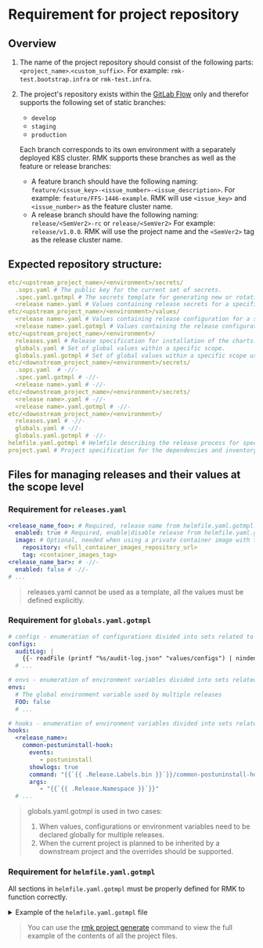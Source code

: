 # Requirement for project repository

## Overview

1. The name of the project repository should consist of the following parts: `<project_name>`.`<custom_suffix>`.
   For example: `rmk-test.bootstrap.infra` or `rmk-test.infra`.
2. The project's repository exists within the [GitLab Flow](https://docs.gitlab.co.jp/ee/topics/gitlab_flow.html) only
   and therefor supports the following set of static branches:

   - `develop`
   - `staging`
   - `production`
   
   Each branch corresponds to its own environment with a separately deployed K8S cluster. RMK supports these branches 
   as well as the feature or release branches:

   - A feature branch should have the following naming: `feature/<issue_key>-<issue_number>-<issue_description>`.
     For example: `feature/FFS-1446-example`. RMK will use `<issue_key>` and `<issue_number>` as the feature cluster name.
   - A release branch should have the following naming: `release/<SemVer2>-rc` or `release/<SemVer2>`
     For example: `release/v1.0.0`. RMK will use the project name and the `<SemVer2>` tag as the release cluster name.

## Expected repository structure:

```yaml
etc/<upstream_project_name>/<environment>/secrets/
  .sops.yaml # The public key for the current set of secrets.
  .spec.yaml.gotmpl # The secrets template for generating new or rotating current secrets.
  <release name>.yaml # Values containing release secrets for a specific environment.
etc/<upstream_project_name>/<environment>/values/
  <release name>.yaml # Values containing release configuration for a specific environment.
  <release name>.yaml.gotmpl # Values containing the release configuration for a specific environment using the Golang templates.
etc/<upstream_project_name>/<environment>/
  releases.yaml # Release specification for installation of the charts.
  globals.yaml # Set of global values within a specific scope.
  globals.yaml.gotmpl # Set of global values within a specific scope using the Golang templates.
etc/<downstream_project_name>/<environment>/secrets/
  .sops.yaml  # -//-
  .spec.yaml.gotmpl # -//-
  <release name>.yaml # -//-
etc/<downstream_project_name>/<environment>/secrets/
  <release name>.yaml # -//-
  <release name>.yaml.gotmpl # -//-
etc/<downstream_project_name>/<environment>/
  releases.yaml # -//-
  globals.yaml # -//-
  globals.yaml.gotmpl # -//-
helmfile.yaml.gotmpl # Helmfile describing the release process for specific project releases using the Golang templates.
project.yaml # Project specification for the dependencies and inventory installed via RMK.
```

## Files for managing releases and their values at the scope level

### Requirement for `releases.yaml`

```yaml
<release_name_foo>: # Required, release name from helmfile.yaml.gotmpl.
  enabled: true # Required, enable|disable release from helmfile.yaml.gotmpl.
  image: # Optional, needed when using a private container image with the automatic release update feature of RMK.
    repository: <full_container_images_repository_url>  
    tag: <container_images_tag>
<release_name_bar>: # -//-
  enabled: false # -//-
# ...
```

> releases.yaml cannot be used as a template, all the values must be defined explicitly.

### Requirement for `globals.yaml.gotmpl`

```yaml
# configs - enumeration of configurations divided into sets related to the Kubernetes ConfigMaps.
configs:
  auditLog: |
    {{- readFile (printf "%s/audit-log.json" "values/configs") | nindent 4 }}
  # ...

# envs - enumeration of environment variables divided into sets related to the Kubernetes environment variables for the containers.
envs:
  # The global environment variable used by multiple releases
  FOO: false
  # ...

# hooks - enumeration of environment variables divided into sets related to the Helmfile hooks arguments.
hooks:
  <release_name>:
    common-postuninstall-hook:
      events:
         - postuninstall
      showlogs: true
      command: "{{`{{ .Release.Labels.bin }}`}}/common-postuninstall-hook.sh"
      args:
         - "{{`{{ .Release.Namespace }}`}}"
  # ...
```

> globals.yaml.gotmpl is used in two cases:
> 
> 1. When values, configurations or environment variables need to be declared globally for multiple releases. 
> 2. When the current project is planned to be inherited by a downstream project and the overrides should be supported.

### Requirement for `helmfile.yaml.gotmpl`

All sections in `helmfile.yaml.gotmpl` must be properly defined for RMK to function correctly.

<details>
  <summary>Example of the <code>helmfile.yaml.gotmpl</code> file</summary>

```gotemplate
environments:
  local:
  develop:
    missingFileHandler: Warn
    values:
      - etc/<project_name>/{{ .Environment.Name }}/globals.yaml
      - etc/<project_name>/{{ .Environment.Name }}/globals.yaml.gotmpl
      - etc/<project_name>/{{ .Environment.Name }}/releases.yaml
      {{- if eq (env "K3D_CLUSTER") "true" }}
      - etc/<project_name>/{{ .Environment.Name }}/values/k3d/releases.yaml
      {{- end }}
      - {{ requiredEnv "PWD" }}/etc/<project_name>/{{ .Environment.Name }}/globals.yaml
      - {{ requiredEnv "PWD" }}/etc/<project_name>/{{ .Environment.Name }}/globals.yaml.gotmpl
      - {{ requiredEnv "PWD" }}/etc/<project_name>/{{ .Environment.Name }}/releases.yaml
      {{- if eq (env "K3D_CLUSTER") "true" }}
      - {{ requiredEnv "PWD" }}/etc/<project_name>/{{ .Environment.Name }}/values/k3d/releases.yaml
      {{- end }}
  production: 
    missingFileHandler: Warn
    values:
      - etc/<project_name>/{{ .Environment.Name }}/globals.yaml
      - etc/<project_name>/{{ .Environment.Name }}/globals.yaml.gotmpl 
      - etc/<project_name>/{{ .Environment.Name }}/releases.yaml
      {{- if eq (env "K3D_CLUSTER") "true" }}
      - etc/<project_name>/{{ .Environment.Name }}/values/k3d/releases.yaml
      {{- end }}
      - {{ requiredEnv "PWD" }}/etc/<project_name>/{{ .Environment.Name }}/globals.yaml
      - {{ requiredEnv "PWD" }}/etc/<project_name>/{{ .Environment.Name }}/globals.yaml.gotmpl
      - {{ requiredEnv "PWD" }}/etc/<project_name>/{{ .Environment.Name }}/releases.yaml
      {{- if eq (env "K3D_CLUSTER") "true" }}
      - {{ requiredEnv "PWD" }}/etc/<project_name>/{{ .Environment.Name }}/values/k3d/releases.yaml
      {{- end }}                        
  staging:
    missingFileHandler: Warn
    values:
      - etc/<project_name>/{{ .Environment.Name }}/globals.yaml
      - etc/<project_name>/{{ .Environment.Name }}/globals.yaml.gotmpl
      - etc/<project_name>/{{ .Environment.Name }}/releases.yaml
      {{- if eq (env "K3D_CLUSTER") "true" }}
      - etc/<project_name>/{{ .Environment.Name }}/values/k3d/releases.yaml
      {{- end }}                     
      - {{ requiredEnv "PWD" }}/etc/<project_name>/{{ .Environment.Name }}/globals.yaml
      - {{ requiredEnv "PWD" }}/etc/<project_name>/{{ .Environment.Name }}/globals.yaml.gotmpl
      - {{ requiredEnv "PWD" }}/etc/<project_name>/{{ .Environment.Name }}/releases.yaml
      {{- if eq (env "K3D_CLUSTER") "true" }}
      - {{ requiredEnv "PWD" }}/etc/<project_name>/{{ .Environment.Name }}/values/k3d/releases.yaml
      {{- end }}
---
helmDefaults:
wait: true
waitForJobs: true
timeout: 3600
                                                                        
# The set of paths for the inherited Helmfiles is controlled through the project.yaml file using RMK.
# DO NOT EDIT the "helmfiles" field's values.
helmfiles: {{ env "HELMFILE_<project_name>_PATHS" }}

missingFileHandler: Warn

commonLabels:
  scope: <project_name>
  bin: {{ env "HELMFILE_<project_name>_HOOKS_DIR" }}/bin

templates:
  release:
    createNamespace: true
    labels:
      app: "{{`{{ .Release.Name }}`}}"
    missingFileHandler: Warn
    values:
      - etc/{{`{{ .Release.Labels.scope }}`}}/{{`{{ .Environment.Name }}`}}/values/{{`{{ .Release.Name }}`}}.yaml.gotmpl
      - etc/{{`{{ .Release.Labels.scope }}`}}/{{`{{ .Environment.Name }}`}}/values/{{`{{ .Release.Name }}`}}.yaml
      {{- if eq (env "K3D_CLUSTER") "true" }}
      - etc/{{`{{ .Release.Labels.scope }}`}}/{{`{{ .Environment.Name }}`}}/values/k3d/values/{{`{{ .Release.Name }}`}}.yaml.gotmpl
      - etc/{{`{{ .Release.Labels.scope }}`}}/{{`{{ .Environment.Name }}`}}/values/k3d/values/{{`{{ .Release.Name }}`}}.yaml
      {{- end }}
      - {{ requiredEnv "PWD" }}/etc/{{`{{ .Release.Labels.scope }}`}}/{{`{{ .Environment.Name }}`}}/values/{{`{{ .Release.Name }}`}}.yaml.gotmpl
      - {{ requiredEnv "PWD" }}/etc/{{`{{ .Release.Labels.scope }}`}}/{{`{{ .Environment.Name }}`}}/values/{{`{{ .Release.Name }}`}}.yaml
      {{- if eq (env "K3D_CLUSTER") "true" }}
      - {{ requiredEnv "PWD" }}/etc/{{`{{ .Release.Labels.scope }}`}}/{{`{{ .Environment.Name }}`}}/values/k3d/values/{{`{{ .Release.Name }}`}}.yaml.gotmpl
      - {{ requiredEnv "PWD" }}/etc/{{`{{ .Release.Labels.scope }}`}}/{{`{{ .Environment.Name }}`}}/values/k3d/values/{{`{{ .Release.Name }}`}}.yaml
      {{- end }}
    secrets:
      - {{ requiredEnv "PWD" }}/etc/{{`{{ .Release.Labels.scope }}`}}/{{`{{ .Environment.Name }}`}}/secrets/{{`{{ .Release.Name }}`}}.yaml

releases:
  - name: <release_name_foo>
    installed: {{ .Values | get (print " <release_name_foo>" ".enabled") false }}
```
</details>

> You can use the [rmk project generate](../../commands.md#generate-g-1) 
> command to view the full example of the contents of all the project files.
